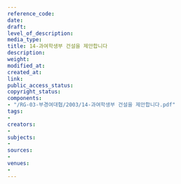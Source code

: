 ```yaml
---
reference_code: 
date: 
draft: 
level_of_description: 
media_type: 
title: 14-과여학생부 건설을 제안합니다
description: 
weight: 
modified_at: 
created_at: 
link: 
public_access_status: 
copyright_status: 
components:
- "/RG-03-부경여대협/2003/14-과여학생부 건설을 제안합니다.pdf"
tags:
- 
creators:
- 
subjects:
- 
sources:
- 
venues:
- 
---
```

